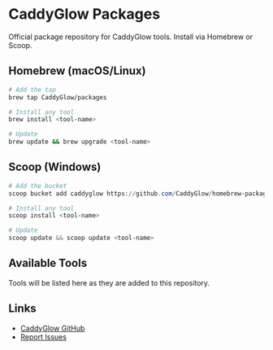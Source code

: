 # CaddyGlow Packages

Official package repository for CaddyGlow tools. Install via Homebrew or Scoop.

## Homebrew (macOS/Linux)

```bash
# Add the tap
brew tap CaddyGlow/packages

# Install any tool
brew install <tool-name>

# Update
brew update && brew upgrade <tool-name>
```

## Scoop (Windows)

```powershell
# Add the bucket
scoop bucket add caddyglow https://github.com/CaddyGlow/homebrew-packages

# Install any tool
scoop install <tool-name>

# Update
scoop update && scoop update <tool-name>
```

## Available Tools

Tools will be listed here as they are added to this repository.

## Links

- [CaddyGlow GitHub](https://github.com/CaddyGlow)
- [Report Issues](https://github.com/CaddyGlow/homebrew-packages/issues)
